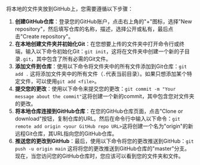   
将本地的文件夹放到GitHub上，您需要遵循以下步骤：

1. **创建GitHub仓库**：登录您的GitHub账户，点击右上角的"+"图标，选择"New repository"，然后填写仓库的名称，描述，选择公开或私有，最后点击"Create repository"。
2. **在本地创建文件夹并初始化Git**：在您想要上传的文件夹中打开命令行或终端，输入以下命令初始化Git：`git init`，这将在文件夹中创建一个新的子目录`.git`，其中包含了所有必需的Git文件。
3. **添加文件到仓库**：使用以下命令将文件夹中的所有文件添加到Git仓库：`git add .` 这将添加文件夹中的所有文件（`.`代表当前目录）。如果只想添加某个特定文件，可以使用`git add <file>`。
4. **提交您的更改**：使用以下命令来提交您的更改：`git commit -m "Your message about the commit"`这将创建一个新的commit，其中包含您对文件夹的更改。
5. **将本地仓库连接到GitHub仓库**：在您的GitHub仓库页面，点击"Clone or download"按钮，复制仓库的URL。然后在命令行中输入以下命令：`git remote add origin <your GitHub repo URL>`这将创建一个名为"origin"的新远程Git仓库，其URL指向您的GitHub仓库。
6. **推送您的更改到GitHub**：最后，使用以下命令将您的更改推送到GitHub：`git push -u origin main`
这将将您的更改推送到GitHub仓库的"master"分支。现在，当您访问您的GitHub仓库时，您应该可以看到您的文件夹和文件。